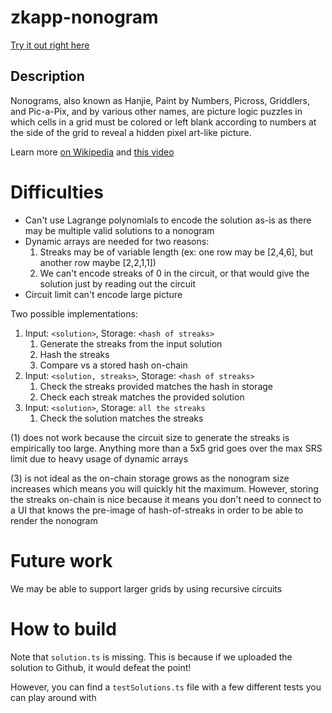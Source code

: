 # zkapp-nonogram

[Try it out right here](https://dcspark.github.io/zkapp-nonogram/)

## Description

Nonograms, also known as Hanjie, Paint by Numbers, Picross, Griddlers, and Pic-a-Pix, and by various other names, are picture logic puzzles in which cells in a grid must be colored or left blank according to numbers at the side of the grid to reveal a hidden pixel art-like picture.

Learn more [on Wikipedia](https://en.wikipedia.org/wiki/Nonogram) and [this video](https://www.youtube.com/watch?v=GEoXerHCQS0)

# Difficulties

- Can't use Lagrange polynomials to encode the solution as-is as there may be multiple valid solutions to a nonogram
- Dynamic arrays are needed for two reasons:
  1. Streaks may be of variable length (ex: one row may be [2,4,6], but another row maybe [2,2,1,1])
  2. We can't encode streaks of 0 in the circuit, or that would give the solution just by reading out the circuit
- Circuit limit can't encode large picture

Two possible implementations:

1. Input: `<solution>`, Storage: `<hash of streaks>`
   1. Generate the streaks from the input solution
   2. Hash the streaks
   3. Compare vs a stored hash on-chain
1. Input: `<solution, streaks>`, Storage: `<hash of streaks>`
   1. Check the streaks provided matches the hash in storage
   2. Check each streak matches the provided solution
1. Input: `<solution>`, Storage: `all the streaks`
   1. Check the solution matches the streaks

(1) does not work because the circuit size to generate the streaks is empirically too large. Anything more than a 5x5 grid goes over the max SRS limit due to heavy usage of dynamic arrays

(3) is not ideal as the on-chain storage grows as the nonogram size increases which means you will quickly hit the maximum. However, storing the streaks on-chain is nice because it means you don't need to connect to a UI that knows the pre-image of hash-of-streaks in order to be able to render the nonogram

# Future work

We may be able to support larger grids by using recursive circuits

# How to build

Note that `solution.ts` is missing. This is because if we uploaded the solution to Github, it would defeat the point!

However, you can find a `testSolutions.ts` file with a few different tests you can play around with
